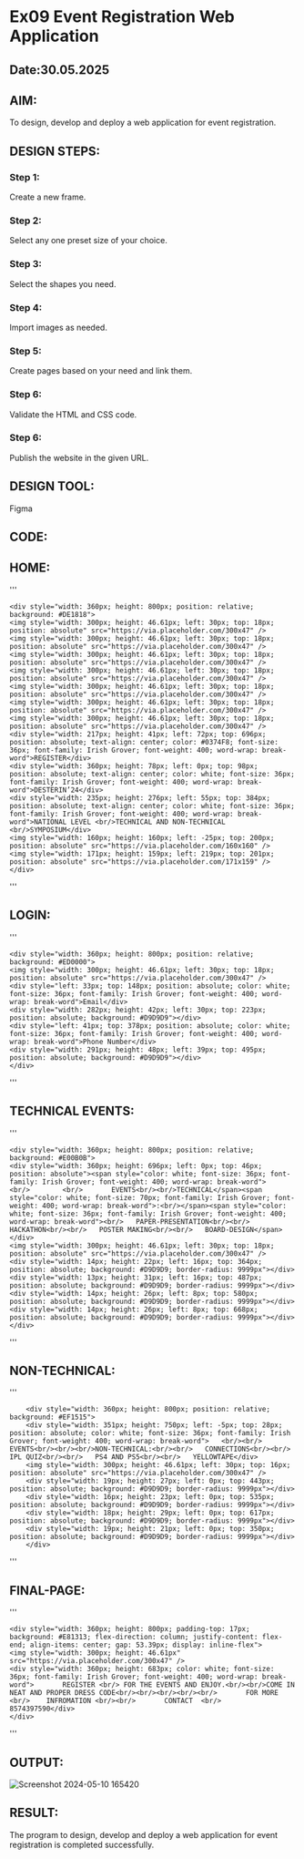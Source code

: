 # Ex09 Event Registration Web Application
## Date:30.05.2025

## AIM:
To design, develop and deploy a web application for event registration.

## DESIGN STEPS:

### Step 1:
Create a new frame.

### Step 2:
Select any one preset size of your choice.

### Step 3:
Select the shapes you need.

### Step 4:
Import images as needed.

### Step 5:
Create pages based on your need and link them.

### Step 6:

Validate the HTML and CSS code.

### Step 6:

Publish the website in the given URL.

## DESIGN TOOL:
Figma

## CODE:
## HOME:
''' 

    <div style="width: 360px; height: 800px; position: relative; background: #DE1818">
    <img style="width: 300px; height: 46.61px; left: 30px; top: 18px; position: absolute" src="https://via.placeholder.com/300x47" />
    <img style="width: 300px; height: 46.61px; left: 30px; top: 18px; position: absolute" src="https://via.placeholder.com/300x47" />
    <img style="width: 300px; height: 46.61px; left: 30px; top: 18px; position: absolute" src="https://via.placeholder.com/300x47" />
    <img style="width: 300px; height: 46.61px; left: 30px; top: 18px; position: absolute" src="https://via.placeholder.com/300x47" />
    <img style="width: 300px; height: 46.61px; left: 30px; top: 18px; position: absolute" src="https://via.placeholder.com/300x47" />
    <img style="width: 300px; height: 46.61px; left: 30px; top: 18px; position: absolute" src="https://via.placeholder.com/300x47" />
    <img style="width: 300px; height: 46.61px; left: 30px; top: 18px; position: absolute" src="https://via.placeholder.com/300x47" />
    <div style="width: 217px; height: 41px; left: 72px; top: 696px; position: absolute; text-align: center; color: #0374F8; font-size: 36px; font-family: Irish Grover; font-weight: 400; word-wrap: break-word">REGISTER</div>
    <div style="width: 360px; height: 78px; left: 0px; top: 98px; position: absolute; text-align: center; color: white; font-size: 36px; font-family: Irish Grover; font-weight: 400; word-wrap: break-word">DESTERIN’24</div>
    <div style="width: 235px; height: 276px; left: 55px; top: 384px; position: absolute; text-align: center; color: white; font-size: 36px; font-family: Irish Grover; font-weight: 400; word-wrap: break-word">NATIONAL LEVEL <br/>TECHNICAL AND NON-TECHNICAL <br/>SYMPOSIUM</div>
    <img style="width: 160px; height: 160px; left: -25px; top: 200px; position: absolute" src="https://via.placeholder.com/160x160" />
    <img style="width: 171px; height: 159px; left: 219px; top: 201px; position: absolute" src="https://via.placeholder.com/171x159" />
    </div>
'''
## LOGIN:
'''

    <div style="width: 360px; height: 800px; position: relative; background: #ED0000">
    <img style="width: 300px; height: 46.61px; left: 30px; top: 18px; position: absolute" src="https://via.placeholder.com/300x47" />
    <div style="left: 33px; top: 148px; position: absolute; color: white; font-size: 36px; font-family: Irish Grover; font-weight: 400; word-wrap: break-word">Email</div>
    <div style="width: 282px; height: 42px; left: 30px; top: 223px; position: absolute; background: #D9D9D9"></div>
    <div style="left: 41px; top: 378px; position: absolute; color: white; font-size: 36px; font-family: Irish Grover; font-weight: 400; word-wrap: break-word">Phone Number</div>
    <div style="width: 291px; height: 48px; left: 39px; top: 495px; position: absolute; background: #D9D9D9"></div>
    </div>
'''
## TECHNICAL EVENTS:
'''

    <div style="width: 360px; height: 800px; position: relative; background: #E00B0B">
    <div style="width: 360px; height: 696px; left: 0px; top: 46px; position: absolute"><span style="color: white; font-size: 36px; font-family: Irish Grover; font-weight: 400; word-wrap: break-word">         <br/>        <br/>       EVENTS<br/><br/>TECHNICAL</span><span style="color: white; font-size: 70px; font-family: Irish Grover; font-weight: 400; word-wrap: break-word">:<br/></span><span style="color: white; font-size: 36px; font-family: Irish Grover; font-weight: 400; word-wrap: break-word"><br/>   PAPER-PRESENTATION<br/><br/>   HACKATHON<br/><br/>   POSTER MAKING<br/><br/>   BOARD-DESIGN</span></div>
    <img style="width: 300px; height: 46.61px; left: 30px; top: 18px; position: absolute" src="https://via.placeholder.com/300x47" />
    <div style="width: 14px; height: 22px; left: 16px; top: 364px; position: absolute; background: #D9D9D9; border-radius: 9999px"></div>
    <div style="width: 13px; height: 31px; left: 16px; top: 487px; position: absolute; background: #D9D9D9; border-radius: 9999px"></div>
    <div style="width: 14px; height: 26px; left: 8px; top: 580px; position: absolute; background: #D9D9D9; border-radius: 9999px"></div>
    <div style="width: 14px; height: 26px; left: 8px; top: 668px; position: absolute; background: #D9D9D9; border-radius: 9999px"></div>
    </div>
'''

## NON-TECHNICAL:
'''

        <div style="width: 360px; height: 800px; position: relative; background: #EF1515">
        <div style="width: 351px; height: 750px; left: -5px; top: 28px; position: absolute; color: white; font-size: 36px; font-family: Irish Grover; font-weight: 400; word-wrap: break-word">   <br/><br/>           EVENTS<br/><br/><br/>NON-TECHNICAL:<br/><br/>   CONNECTIONS<br/><br/>   IPL QUIZ<br/><br/>   PS4 AND PS5<br/><br/>   YELLOWTAPE</div>
        <img style="width: 300px; height: 46.61px; left: 30px; top: 16px; position: absolute" src="https://via.placeholder.com/300x47" />
        <div style="width: 19px; height: 27px; left: 0px; top: 443px; position: absolute; background: #D9D9D9; border-radius: 9999px"></div>
        <div style="width: 16px; height: 23px; left: 0px; top: 535px; position: absolute; background: #D9D9D9; border-radius: 9999px"></div>
        <div style="width: 18px; height: 29px; left: 0px; top: 617px; position: absolute; background: #D9D9D9; border-radius: 9999px"></div>
        <div style="width: 19px; height: 21px; left: 0px; top: 350px; position: absolute; background: #D9D9D9; border-radius: 9999px"></div>
        </div>
'''
## FINAL-PAGE:
'''

    <div style="width: 360px; height: 800px; padding-top: 17px; background: #E81313; flex-direction: column; justify-content: flex-end; align-items: center; gap: 53.39px; display: inline-flex">
    <img style="width: 300px; height: 46.61px" src="https://via.placeholder.com/300x47" />
    <div style="width: 360px; height: 683px; color: white; font-size: 36px; font-family: Irish Grover; font-weight: 400; word-wrap: break-word">       REGISTER <br/> FOR THE EVENTS AND ENJOY.<br/><br/>COME IN NEAT AND PROPER DRESS CODE<br/><br/><br/><br/><br/>       FOR MORE    <br/>    INFROMATION <br/><br/>       CONTACT  <br/>     8574397590</div>
    </div>
'''



## OUTPUT:
![Screenshot 2024-05-10 165420](https://github.com/rakshithaprakashkumar11/Figma/assets/150994181/0145a56a-efbe-4e3d-a818-337e2198c3c2)


## RESULT:
The program to design, develop and deploy a web application for event registration is completed successfully.
